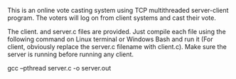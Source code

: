 This is an online vote casting system using TCP multithreaded server-client program. The voters will log on from client systems and cast their vote.

The client. and server.c files are provided. Just compile each file using the following command on Linux terminal or Windows Bash and run it (For client, obviously replace the server.c filename with client.c). Make sure the server is running before running any client.

gcc –pthread server.c -o server.out